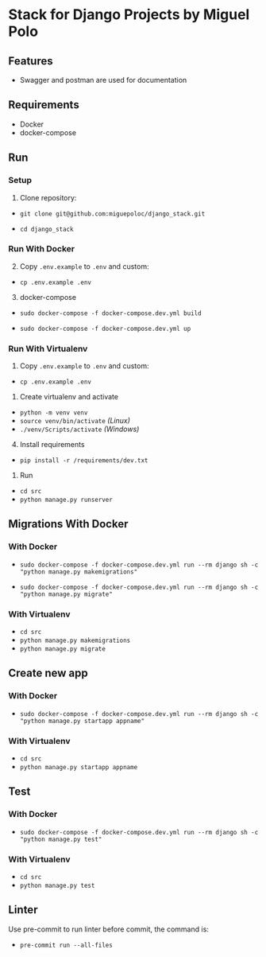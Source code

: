 # Stack for Django Projects by Miguel Polo

## Features

- Swagger and postman are used for documentation

## Requirements

- Docker
- docker-compose

## Run

### Setup

1. Clone repository:

- `git clone git@github.com:miguepoloc/django_stack.git`

- `cd django_stack`

### Run With Docker

2. Copy `.env.example` to `.env` and custom:

- `cp .env.example .env`

3. docker-compose

- `sudo docker-compose -f docker-compose.dev.yml build`

- `sudo docker-compose -f docker-compose.dev.yml up`

### Run With Virtualenv

1. Copy `.env.example` to `.env` and custom:

- `cp .env.example .env`

1. Create virtualenv and activate

- `python -m venv venv`
- `source venv/bin/activate` _(Linux)_
- `./venv/Scripts/activate` _(Windows)_

4. Install requirements

- `pip install -r /requirements/dev.txt`

1. Run

- `cd src`
- `python manage.py runserver`

## Migrations With Docker

### With Docker

- `sudo docker-compose -f docker-compose.dev.yml run --rm django sh -c "python manage.py makemigrations"`

- `sudo docker-compose -f docker-compose.dev.yml run --rm django sh -c "python manage.py migrate"`

### With Virtualenv

- `cd src`
- `python manage.py makemigrations`
- `python manage.py migrate`

## Create new app

### With Docker

- `sudo docker-compose -f docker-compose.dev.yml run --rm django sh -c "python manage.py startapp appname"`

### With Virtualenv

- `cd src`
- `python manage.py startapp appname`

## Test

### With Docker

- `sudo docker-compose -f docker-compose.dev.yml run --rm django sh -c "python manage.py test"`

### With Virtualenv

- `cd src`
- `python manage.py test`

## Linter
Use pre-commit to run linter before commit, the command is:
- `pre-commit run --all-files`
